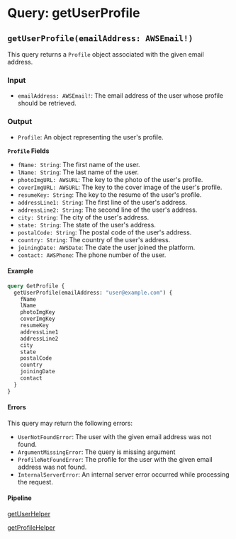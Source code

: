 # Query: getUserProfile

## `getUserProfile(emailAddress: AWSEmail!)`

This query returns a `Profile` object associated with the given email address.

### Input

* `emailAddress: AWSEmail!`: The email address of the user whose profile should be retrieved.

### Output

* `Profile`: An object representing the user's profile.

**`Profile` Fields**

* `fName: String`: The first name of the user.
* `lName: String`: The last name of the user.
* `photoImgURL: AWSURL`: The key to the photo of the user's profile.
* `coverImgURL: AWSURL`: The key to the cover image of the user's profile.
* `resumeKey: String`: The key to the resume of the user's profile.
* `addressLine1: String`: The first line of the user's address.
* `addressLine2: String`: The second line of the user's address.
* `city: String`: The city of the user's address.
* `state: String`: The state of the user's address.
* `postalCode: String`: The postal code of the user's address.
* `country: String`: The country of the user's address.
* `joiningDate: AWSDate`: The date the user joined the platform.
* `contact: AWSPhone`: The phone number of the user.

#### Example

```graphql
query GetProfile {
  getUserProfile(emailAddress: "user@example.com") {
    fName
    lName
    photoImgKey
    coverImgKey
    resumeKey
    addressLine1
    addressLine2
    city
    state
    postalCode
    country
    joiningDate
    contact
  }
}
```

#### Errors

This query may return the following errors:

* `UserNotFoundError`: The user with the given email address was not found.
* `ArgumentMissingError`: The query is missing argument
* `ProfileNotFoundError`: The profile for the user with the given email address was not found.
* `InternalServerError`: An internal server error occurred while processing the request.

#### Pipeline

[getUserHelper](https://us-east-1.console.aws.amazon.com/appsync/home?region=us-east-1#/up5npfondvavvieupq7axw567m/v1/functions/e3vcju3pdzgbdozlqovta3v2ni/edit?referrer=/schema/Query/getProfile/pipelineResolver)

[getProfileHelper](https://us-east-1.console.aws.amazon.com/appsync/home?region=us-east-1#/up5npfondvavvieupq7axw567m/v1/functions/lme7uzmcwrespnyqn3bpswleny/edit?referrer=/schema/Query/getProfile/pipelineResolver)
